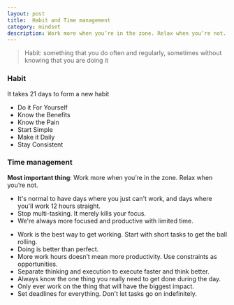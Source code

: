 ```yaml
---
layout: post
title:  Habit and Time management
category: mindset
description: Work more when you’re in the zone. Relax when you’re not.
---
```


> Habit: something that you do often and regularly, sometimes without knowing that you are doing it

### Habit
It takes 21 days to form a new habit

- Do it For Yourself 
- Know the Benefits
- Know the Pain
- Start Simple
- Make it Daily
- Stay Consistent

### Time management
**Most important thing**: Work more when you’re in the zone. Relax when you’re not.

- It's normal to have days where you just can't work,  and days where you'll work 12 hours straight.
- Stop multi-tasking. It merely kills your focus.
- We're always more focused and productive with limited time.

<!--description-->

- Work is the best way to get working. Start with short tasks to get the ball rolling.
- Doing is better than perfect.
- More work hours doesn’t mean more productivity. Use constraints as opportunities.
- Separate thinking and execution to execute faster and think better.
- Always know the one thing you really need to get done during the day.
- Only ever work on the thing that will have the biggest impact.
- Set deadlines for everything. Don't let tasks go on indefinitely.
